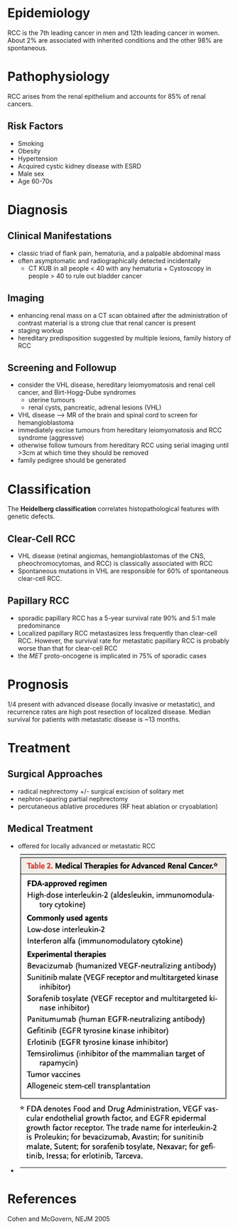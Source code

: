 # Epidemiology
RCC is the 7th leading cancer in men and 12th leading cancer in women. About 2% are associated with inherited conditions and the other 98% are spontaneous.

# Pathophysiology
RCC arises from the renal epithelium and accounts for 85% of renal cancers.

## Risk Factors
- Smoking
- Obesity
- Hypertension
- Acquired cystic kidney disease with ESRD
- Male sex
- Age 60-70s

# Diagnosis
## Clinical Manifestations
- classic triad of flank pain, hematuria, and a palpable abdominal mass
- often asymptomatic and radiographically detected incidentally
	- CT KUB in all people < 40 with any hematuria + Cystoscopy in people > 40 to rule out bladder cancer

## Imaging
- enhancing renal mass on a CT scan obtained after the administration of contrast material is a strong clue that renal cancer is present
- staging workup
- hereditary predisposition suggested by multiple lesions, family history of RCC

## Screening and Followup
- consider the VHL disease, hereditary leiomyomatosis and renal cell cancer, and Birt-Hogg-Dube syndromes
	- uterine tumours
	- renal cysts, pancreatic, adrenal lesions (VHL)
- VHL disease --> MR of the brain and spinal cord to screen for hemangioblastoma
- immediately excise tumours from hereditary leiomyomatosis and RCC syndrome (aggressve)
- otherwise follow tumours from hereditary RCC using serial imaging until >3cm at which time they should be removed
- family pedigree should be generated

# Classification
The **Heidelberg classification** correlates  histopathological features with genetic defects.

## Clear-Cell RCC
- VHL disease (retinal angiomas, hemangioblastomas of the CNS, pheochromocytomas, and RCC) is classically associated with RCC
- Spontaneous mutations in VHL are responsible for 60% of spontaneous clear-cell RCC.

## Papillary RCC
- sporadic papillary RCC has a 5-year survival rate 90% and 5:1 male predominance
- Localized papillary RCC metastasizes less frequently than clear-cell RCC. However, the survival rate for metastatic papillary RCC is probably worse than that for clear-cell RCC
- the *MET* proto-oncogene is implicated in 75% of sporadic cases

# Prognosis
1/4 present with advanced disease (locally invasive or metastatic), and recurrence rates are high post resection of localized disease. 
Median survival for patients with metastatic disease is ~13 months.

# Treatment
## Surgical Approaches
- radical nephrectomy +/- surgical excision of solitary met
- nephron-sparing partial nephrectomy
- percutaneous ablative procedures (RF heat ablation or cryoablation)

## Medical Treatment
- offered for locally advanced or metastatic RCC
- ![](_attachments/Pasted%20image%2020230120010250.png)


# References
Cohen and McGovern, NEJM 2005